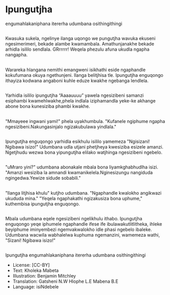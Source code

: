 # Ipungutjha
engumahlakaniphana
itererha
udumbana
osithingithingi

##
Kwasuka sukela, ngelinye ilanga
uqongo we pungutjha wavuka
ekuseni ngesimerimeri, bekade
alambe kwamambala.
Amathunjanakhe bekade
arhidla isililo sendlala. GRrrrrr!
Weqela phezulu afuna ukudla
ngapha nangapha.


##
Warareka hlangana nemithi
emangweni isikhathi eside
ngaphandle kokufumana okuya
ngethunjeni. Ilanga belitjhisa
tle. Ipungutjha enguqongo
ithayiza kodwana angaboni
kuhle eduze kwakhe ngebanga
lendlela.


##
Yarhidla isililo ipungutjha
“Aaaauuuu” yawela ngesizibeni
samanzi esiphambi
kwamehlwakhe,phela indlala
iziphamandla yeke-ke akhange
abone bona kunesiziba phambi
kwakhe.


##
"Mmayeee ingwani yami!"
phela uyakhumbula. "Kufanele
ngiphume ngapha
ngesizibeni.Nakungasinjalo
ngizakubulawa yindlala."


##
Ipungutjha enguqongo yarhidla
esikhulu isililo yamemeza
"Ngisizani! Ngibawa isizo!"
Udumbana udla utjani
phetjheya kwesiziba esizele
amanzi. Ngetjhudu wezwa bona
yipungutjha elilako watjhinga
ngesizibeni ngebelo.


##
"uMraro yini?" udumbana
abonakale mbala bona
liyamkghabhudlha isizi. "Amanzi
wesiziba la amnandi
kwamanikelela.Nginesizungu
nangiduda ngingedwa.Yewize
sidude sobabili."


##
"Ilanga litjhisa khulu" kutjho
udumbana. "Ngaphandle
kwalokho angikwazi ukududa
mina."
"Yeqela ngaphakathi
ngizakusiza bona uphume,"
kuthembisa ipungutjha
enguqongo.


##
Mbala udumbana eqele
ngesizibeni ngelikhulu ithabo.
Ipungutjha enguqongo yeqe
iphumele ngaphandle ifese ife
ibulawakutlitlitheka, ihleke
beyiphume iminyembezi
ngemvakwalokho idle phasi
ngebelo ibaleke. Udumbana
wacwila wabhalelwa kuphuma
ngemanzini, wamemeza wathi,
"Sizani! Ngibawa isizo!"


##
Ipungutjha engumahlakaniphana
itererha udumbana osithingithingi
* License: [CC-BY]
* Text: Kholeka Mabeta
* Illustration: Benjamin Mitchley
* Translation: Gatsheni N.W Hlophe L.E Mabena B.E
* Language: isiNdebele
